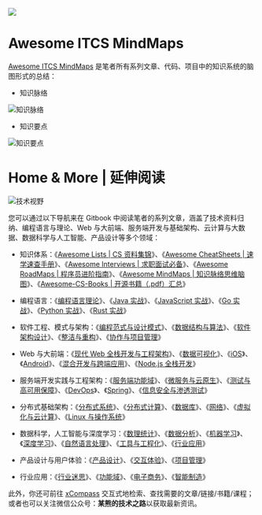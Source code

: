 ![](https://i.postimg.cc/65pX77ws/image.png)

# Awesome ITCS MindMaps

[Awesome ITCS MindMaps](https://github.com/wx-chevalier/Awesome-MindMaps) 是笔者所有系列文章、代码、项目中的知识系统的脑图形式的总结：

- 知识脉络

![知识脉络](https://i.postimg.cc/fL2rzBx1/image.png)

- 知识要点

![知识要点](https://i.postimg.cc/FKNBH7GC/image.png)

# Home & More | 延伸阅读

![技术视野](https://s2.ax1x.com/2019/12/03/QQJLvt.png)

您可以通过以下导航来在 Gitbook 中阅读笔者的系列文章，涵盖了技术资料归纳、编程语言与理论、Web 与大前端、服务端开发与基础架构、云计算与大数据、数据科学与人工智能、产品设计等多个领域：

- 知识体系：《[Awesome Lists | CS 资料集锦](https://ng-tech.icu/Awesome-Lists)》、《[Awesome CheatSheets | 速学速查手册](https://ng-tech.icu/Awesome-CheatSheets)》、《[Awesome Interviews | 求职面试必备](https://ng-tech.icu/Awesome-Interviews)》、《[Awesome RoadMaps | 程序员进阶指南](https://ng-tech.icu/Awesome-RoadMaps)》、《[Awesome MindMaps | 知识脉络思维脑图](https://ng-tech.icu/Awesome-MindMaps)》、《[Awesome-CS-Books | 开源书籍（.pdf）汇总](https://github.com/wx-chevalier/Awesome-CS-Books)》

- 编程语言：《[编程语言理论](https://ng-tech.icu/ProgrammingLanguage-Series/#/)》、《[Java 实战](https://ng-tech.icu/Java-Series)》、《[JavaScript 实战](https://ng-tech.icu/JavaScript-Series)》、《[Go 实战](https://ng-tech.icu/Go-Series)》、《[Python 实战](https://ng-tech.icu/ProgrammingLanguage-Series/#/)》、《[Rust 实战](https://ng-tech.icu/ProgrammingLanguage-Series/#/)》
- 软件工程、模式与架构：《[编程范式与设计模式](https://ng-tech.icu/SoftwareEngineering-Series/)》、《[数据结构与算法](https://ng-tech.icu/SoftwareEngineering-Series/)》、《[软件架构设计](https://ng-tech.icu/SoftwareEngineering-Series/)》、《[整洁与重构](https://ng-tech.icu/SoftwareEngineering-Series/)》、《[协作与项目管理](https://ng-tech.icu/SoftwareEngineering-Series/)》

* Web 与大前端：《[现代 Web 全栈开发与工程架构](https://ng-tech.icu/Web-Series/)》、《[数据可视化](https://ng-tech.icu/Frontend-Series/)》、《[iOS](https://ng-tech.icu/Frontend-Series/)》、《[Android](https://ng-tech.icu/Frontend-Series/)》、《[混合开发与跨端应用](https://ng-tech.icu/Web-Series/)》、《[Node.js 全栈开发](https://ng-tech.icu/Node-Series/)》

* 服务端开发实践与工程架构：《[服务端功能域](https://ng-tech.icu/Backend-Series/#/)》、《[微服务与云原生](https://ng-tech.icu/MicroService-Series/#/)》、《[测试与高可用保障](https://ng-tech.icu/Backend-Series/#/)》、《[DevOps](https://ng-tech.icu/Backend-Series/#/)》、《[Spring](https://ng-tech.icu/Spring-Series/#/)》、《[信息安全与渗透测试](https://ng-tech.icu/Backend-Series/#/)》

* 分布式基础架构：《[分布式系统](https://ng-tech.icu/DistributedSystem-Series/#/)》、《[分布式计算](https://ng-tech.icu/DistributedSystem-Series/#/)》、《[数据库](https://github.com/wx-chevalier/Database-Series)》、《[网络](https://ng-tech.icu/DistributedSystem-Series/#/)》、《[虚拟化与云计算](https://github.com/wx-chevalier/Cloud-Series)》、《[Linux 与操作系统](https://github.com/wx-chevalier/Linux-Series)》

* 数据科学，人工智能与深度学习：《[数理统计](https://ng-tech.icu/AI-Series/#/)》、《[数据分析](https://ng-tech.icu/AI-Series/#/)》、《[机器学习](https://ng-tech.icu/AI-Series/#/)》、《[深度学习](https://ng-tech.icu/AI-Series/#/)》、《[自然语言处理](https://ng-tech.icu/AI-Series/#/)》、《[工具与工程化](https://ng-tech.icu/AI-Series/#/)》、《[行业应用](https://ng-tech.icu/AI-Series/#/)》

* 产品设计与用户体验：《[产品设计](https://ng-tech.icu/Product-Series/#/)》、《[交互体验](https://ng-tech.icu/Product-Series/#/)》、《[项目管理](https://ng-tech.icu/Product-Series/#/)》

* 行业应用：《[行业迷思](https://github.com/wx-chevalier/Business-Series)》、《[功能域](https://github.com/wx-chevalier/Business-Series)》、《[电子商务](https://github.com/wx-chevalier/Business-Series)》、《[智能制造](https://github.com/wx-chevalier/Business-Series)》

此外，你还可前往 [xCompass](https://ng-tech.icu/) 交互式地检索、查找需要的文章/链接/书籍/课程；或者也可以关注微信公众号：**某熊的技术之路**以获取最新资讯。
